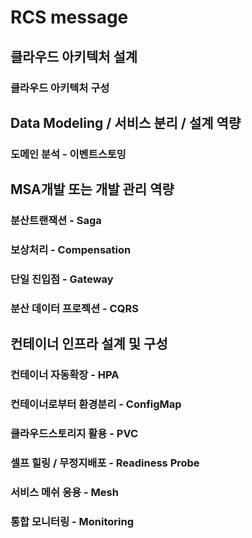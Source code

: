 # RCS message

## 클라우드 아키텍처 설계


### 클라우드 아키텍처 구성



## Data Modeling / 서비스 분리 / 설계 역량
### 도메인 분석 - 이벤트스토밍

## MSA개발 또는 개발 관리 역량

### 분산트랜잭션 - Saga


### 보상처리 - Compensation


### 단일 진입점 - Gateway


### 분산 데이터 프로젝션 - CQRS


## 컨테이너 인프라 설계 및 구성

### 컨테이너 자동확장 - HPA


### 컨테이너로부터 환경분리 - ConfigMap


### 클라우드스토리지 활용 - PVC


### 셀프 힐링 / 무정지배포 - Readiness Probe


### 서비스 메쉬 응용 - Mesh


### 통합 모니터링 - Monitoring


